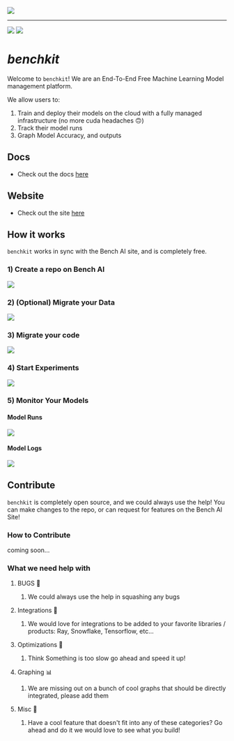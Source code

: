 [![](https://bench-ai.com/static/media/bench.f0b00cb77f69869f37586406c4ff9ebe.svg)](https://bench-ai.com/)

---

[![](https://dcbadge.vercel.app/api/server/24BCstk4re)](https://discord.gg/24BCstk4re) [![](https://img.shields.io/badge/LinkedIn-0077B5?style=for-the-badge&logo=linkedin&logoColor=white)](https://www.linkedin.com/company/bench-ai)

# _benchkit_

Welcome to `benchkit`! We are an End-To-End Free Machine Learning Model management platform.

We allow users to:

1. Train and deploy their models on the cloud with a fully managed infrastructure (no more cuda headaches 🙃)
2. Track their model runs
3. Graph Model Accuracy, and outputs

## Docs

- Check out the docs [here](https://docs.bench-ai.com/)

## Website

- Check out the site [here](https://bench-ai.com/)

## How it works

`benchkit` works in sync with the Bench AI site, and is completely free.

### 1) Create a repo on Bench AI

[![](https://sofadocsbucket.s3.us-west-2.amazonaws.com/assets/readme/create_project.png)](https://bench-ai.com/)

### 2) (Optional) Migrate your Data

[![](https://sofadocsbucket.s3.us-west-2.amazonaws.com/assets/readme/data_upload.gif)](https://bench-ai.com/)

### 3) Migrate your code

[![](https://sofadocsbucket.s3.us-west-2.amazonaws.com/assets/readme/code_migration.gif)](https://bench-ai.com/)

### 4) Start Experiments

[![](https://sofadocsbucket.s3.us-west-2.amazonaws.com/assets/readme/train_sess.png)](https://bench-ai.com/)

### 5) Monitor Your Models

#### Model Runs

[![](https://sofadocsbucket.s3.us-west-2.amazonaws.com/assets/readme/experiments.png)](https://bench-ai.com/)

#### Model Logs

[![](https://sofadocsbucket.s3.us-west-2.amazonaws.com/assets/readme/logs.png)](https://bench-ai.com/)

## Contribute

`benchkit` is completely open source, and we could always use the help! You can make
changes to the repo, or can request for features on the Bench AI Site!

### How to Contribute

coming soon...

### What we need help with

1. BUGS 🐛

   1. We could always use the help in squashing any bugs

2. Integrations 🔨

   1. We would love for integrations to be added to your favorite libraries / products: Ray, Snowflake, Tensorflow, etc...

3. Optimizations 🚀

   1. Think Something is too slow go ahead and speed it up!

4. Graphing 📊

   1. We are missing out on a bunch of cool graphs that should be directly integrated, please add them

5. Misc 🤷‍
   1. Have a cool feature that doesn't fit into any of these categories? Go ahead and do it we would love to see what you build!
